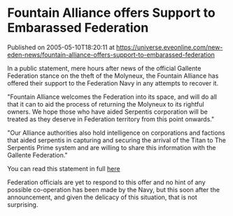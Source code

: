 # Fountain Alliance offers Support to Embarassed Federation
Published on 2005-05-10T18:20:11 at https://universe.eveonline.com/new-eden-news/fountain-alliance-offers-support-to-embarassed-federation

In a public statement, mere hours after news of the official Gallente Federation stance on the theft of the Molyneux, the Fountain Alliance has offered their support to the Federation Navy in any attempts to recover it.   
  
"Fountain Alliance welcomes the Federation into its space, and will do all that it can to aid the process of returning the Molyneux to its rightful owners. We hope those who have aided Serpentis corporation will be treated as they deserve in Federation territory from this point onwards."   
  
"Our Alliance authorities also hold intelligence on corporations and factions that aided serpentis in capturing and securing the arrival of the Titan to The Serpentis Prime system and are willing to share this information with the Gallente Federation."   
  
You can read this statement in full [here](http://myeve.eve-online.com/ingameboard.asp?a=topic&threadID=179990)   
  
Federation officials are yet to respond to this offer and no hint of any possible co-operation has been made by the Navy, but this soon after the announcement, and given the delicacy of this situation, that is not surprising.
